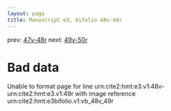 ```yaml
---
layout: page
title: Manuscript e3, bifolio 48v-49r
---
```


prev: [47v-48r](../47v-48r/) next: [49v-50r](../49v-50r/)

# Bad data

Unable to format page for line urn:cite2:hmt:e3.v1:48v-urn:cite2:hmt:e3.v1:49r with image reference urn:cite2:hmt:e3bifolio.v1:vb_48v_49r
